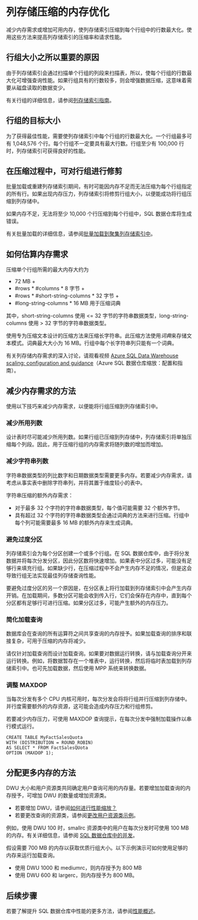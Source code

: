 <properties
    pageTitle="提高 Azure SQL 中的列存储索引性能 | Azure"
    description="减少内存需求或增加可用内存，使列存储索引压缩到每个行组中的行数最大化。"
    services="sql-data-warehouse"
    documentationcenter="NA"
    author="shivaniguptamsft"
    manager="jhubbard"
    editor="" />
<tags
    ms.assetid="ef170f39-ae24-4b04-af76-53bb4c4d16d3"
    ms.service="sql-data-warehouse"
    ms.devlang="NA"
    ms.topic="article"
    ms.tgt_pltfrm="NA"
    ms.workload="data-services"
    ms.date="11/18/2016"
    wacn.date="03/20/2017"
    ms.author="shigu;barbkess" />  


# 列存储压缩的内存优化

减少内存需求或增加可用内存，使列存储索引压缩到每个行组中的行数最大化。使用这些方法来提高列存储索引的压缩率和请求性能。

## 行组大小之所以重要的原因
由于列存储索引会通过扫描单个行组的列段来扫描表，所以，使每个行组的行数最大化可增强查询性能。如果行组具有的行数较多，则会增强数据压缩，这意味着需要从磁盘读取的数据变少。

有关行组的详细信息，请参阅[列存储索引指南](https://msdn.microsoft.com/zh-cn/library/gg492088.aspx)。

## 行组的目标大小
为了获得最佳性能，需要使列存储索引中每个行组的行数最大化。一个行组最多可有 1,048,576 个行。每个行组不一定要具有最大行数。行组至少有 100,000 行时，列存储索引可获得良好的性能。

## 在压缩过程中，可对行组进行修剪

批量加载或重建列存储索引期间，有时可能因内存不足而无法压缩为每个行组指定的所有行。如果出现内存压力，列存储索引将修剪行组大小，以便能成功将行组压缩到列存储中。

如果内存不足，无法将至少 10,000 个行压缩到每个行组中，SQL 数据仓库将生成错误。

有关批量加载的详细信息，请参阅[批量加载到聚集列存储索引中](https://msdn.microsoft.com/zh-cn/library/dn935008.aspx)。

## 如何估算内存需求



压缩单个行组所需的最大内存大约为

- 72 MB +
- #rows * #columns * 8 字节 +
- #rows * #short-string-columns * 32 字节 +
- #long-string-columns * 16 MB 用于压缩词典

其中，short-string-columns 使用 <= 32 字节的字符串数据类型，long-string-columns 使用 > 32 字节的字符串数据类型。

使用专为压缩文本设计的压缩方法来压缩长字符串。此压缩方法使用*词典*来存储文本模式。词典最大大小为 16 MB。行组中每个长字符串列只能有一个词典。

有关列存储内存需求的深入讨论，请观看视频 [Azure SQL Data Warehouse scaling: configuration and guidance](https://myignite.microsoft.com/videos/14822)（Azure SQL 数据仓库缩放：配置和指南）。

## 减少内存需求的方法

使用以下技巧来减少内存需求，以便能将行组压缩到列存储索引中。

### 减少所用列数
设计表时尽可能减少所用列数。如果行组已压缩到列存储中，列存储索引将单独压缩每个列段。因此，用于压缩行组的内存需求将随列数的增加而增加。


### 减少字符串列数
字符串数据类型的列比数字和日期数据类型需要更多内存。若要减少内存需求，请考虑从事实表中删除字符串列，并将其置于维度较小的表中。

字符串压缩的额外内存需求：

- 对于最多 32 个字符的字符串数据类型，每个值可能需要 32 个额外字节。
- 具有超过 32 个字符的字符串数据类型会通过词典的方法来进行压缩。行组中每个列可能需要最多 16 MB 的额外内存来生成词典。

### 避免过度分区

列存储索引会为每个分区创建一个或多个行组。在 SQL 数据仓库中，由于将分发数据并将每次分发分区，因此分区数将快速增加。如果表中分区过多，可能没有足够行来填充行组。如果缺少行，在压缩过程中不会产生内存不足的情况，但是这会导致行组无法实现最佳列存储查询性能。

要避免过度分区的另一个原因是，在分区表上将行加载到列存储索引中会产生内存开销。在加载期间，多数分区可能会收到传入行，它们会保存在内存中，直到每个分区都有足够行可进行压缩。如果分区过多，可能产生额外的内存压力。

### 简化加载查询

数据库会在查询的所有运算符之间共享查询的内存授予。如果加载查询的排序和联接复杂，可用于压缩的内存将减少。

请仅针对加载查询而设计加载查询。如果要对数据运行转换，请与加载查询分开来运行转换。例如，将数据暂存在一个堆表中，运行转换，然后将临时表加载到列存储索引中。也可先加载数据，然后使用 MPP 系统来转换数据。

### 调整 MAXDOP

当每次分发有多个 CPU 内核可用时，每次分发会将将行组并行压缩到列存储中。并行度需要额外的内存资源，这可能会造成内存压力和行组修剪。

若要减少内存压力，可使用 MAXDOP 查询提示，在每次分发中强制加载操作以串行模式运行。

    CREATE TABLE MyFactSalesQuota 
    WITH (DISTRIBUTION = ROUND_ROBIN)
    AS SELECT * FROM FactSalesQUota 
    OPTION (MAXDOP 1);

## 分配更多内存的方法

DWU 大小和用户资源类共同确定用户查询可用的内存量。若要增加加载查询的内存授予，可增加 DWU 的数量或增加资源类。

- 若要增加 DWU，请参阅[如何进行性能缩放？](/documentation/articles/sql-data-warehouse-manage-compute-overview/#scale-performance)
- 若要更改查询的资源类，请参阅[更改用户资源类示例](/documentation/articles/sql-data-warehouse-develop-concurrency/#change-a-user-resource-class-example)。

例如，使用 DWU 100 时，smallrc 资源类中的用户在每次分发时可使用 100 MB 的内存。有关详细信息，请参阅 [SQL 数据仓库中的并发](/documentation/articles/sql-data-warehouse-develop-concurrency/)。

假设需要 700 MB 的内存以获取优质行组大小。以下示例演示可如何使用足够的内存来运行加载查询。

- 使用 DWU 1000 和 mediumrc，则内存授予为 800 MB
- 使用 DWU 600 和 largerc，则内存授予为 800 MB。


## 后续步骤

若要了解提升 SQL 数据仓库中性能的更多方法，请参阅[性能概述](/documentation/articles/sql-data-warehouse-overview-manage-user-queries/)。

<!--Image references-->


<!--Article references-->


<!--MSDN references-->

<!--Other Web references-->

<!---HONumber=Mooncake_0313_2017-->
<!--Update_Description:update meta properties;wording update-->